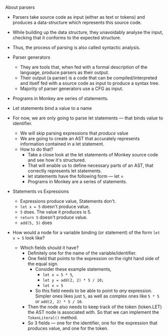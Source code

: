 About parsers

- Parsers take source code as input (either as text or tokens) and produces a data-structure which represents this source code. 
- While building up the data structure, they unavoidably analyse the input, checking that it conforms to the expected structure. 
- Thus, the process of parsing is also called syntactic analysis.
- Parser generators
  - They are tools that, when fed with a formal description of the language, produce parsers as their output. 
  - Their output (a parser) is a code that can be compiled/interpreted and itself fed with a source code as input to produce a syntax tree.
  - Majority of parser generators use a CFG as input. 

- Programs in Monkey are series of statements. 
- Let statements bind a value to a name
- For now, we are only going to parse let statements — that binds value to identifier.
  - We will skip parsing expressions that *produce* value
  - We are going to create an AST that accurately represents information contained in a let statement.
  - How to do that? 
    - Take a close look at the let statements of Monkey source code and see how it's structured. 
    - That will enable us to define necessary parts of an AST, that correctly represents let statements. 
    - let statements have the following form — let <identifier> = <expression>
    - Programs in Monkey are a series of statements. 
- Statements vs Expressions
  - Expressions produce value, Statements don't.
  - `let x = 5` doesn't produce value.
  - `5` does. The value it produces is 5.
  - `return 5` doesn't produce value.
  - `add(5, 5)` does
- How would a node for a variable binding (or statement) of the form `let x = 5` look like?
  - Which fields should it have?
    - Definitely one for the name of the variable/identifier. 
    - One field that points to the expression on the right hand side of the equal sign.
      - Consider these example statements,
        - `let x = 5 * 5`, 
        - `let y = add(2, 2) * 5 / 10;`
        - `let x = 5`
      - So this field needs to be able to point to *any* expression. Simpler ones likes just `5`, as well as complex ones like `5 * 5` or `add(2, 2) * 5 / 10`.
    - Then the node also needs to keep track of the token (token.LET) the AST node is associated with. So that we can implement the `TokenLiteral()` method.
    - So 3 fields — one for the identifier, one for the expression that produces value, and one for the token.